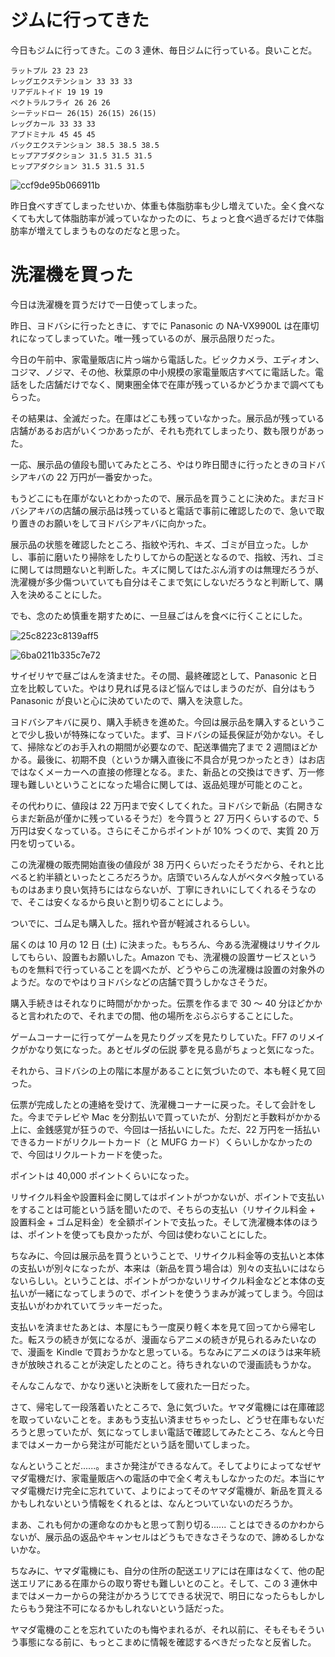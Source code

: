 # ジムに行ってきた
今日もジムに行ってきた。この 3 連休、毎日ジムに行っている。良いことだ。

```
ラットプル 23 23 23
レッグエクステンション 33 33 33
リアデルトイド 19 19 19
ペクトラルフライ 26 26 26
シーテッドロー 26(15) 26(15) 26(15)
レッグカール 33 33 33
アブドミナル 45 45 45
バックエクステンション 38.5 38.5 38.5
ヒップアブダクション 31.5 31.5 31.5
ヒップアダクション 31.5 31.5 31.5
```

![ccf9de95b066911b](https://noraworld.github.io/box-bulbasaur/2019/09/ccf9de95b066911b.jpg)

昨日食べすぎてしまったせいか、体重も体脂肪率も少し増えていた。全く食べなくても大して体脂肪率が減っていなかったのに、ちょっと食べ過ぎるだけで体脂肪率が増えてしまうものなのだなと思った。

# 洗濯機を買った
今日は洗濯機を買うだけで一日使ってしまった。

昨日、ヨドバシに行ったときに、すでに Panasonic の NA-VX9900L は在庫切れになってしまっていた。唯一残っているのが、展示品限りだった。

今日の午前中、家電量販店に片っ端から電話した。ビックカメラ、エディオン、コジマ、ノジマ、その他、秋葉原の中小規模の家電量販店すべてに電話した。電話をした店舗だけでなく、関東圏全体で在庫が残っているかどうかまで調べてもらった。

その結果は、全滅だった。在庫はどこも残っていなかった。展示品が残っている店舗があるお店がいくつかあったが、それも売れてしまったり、数も限りがあった。

一応、展示品の値段も聞いてみたところ、やはり昨日聞きに行ったときのヨドバシアキバの 22 万円が一番安かった。

もうどこにも在庫がないとわかったので、展示品を買うことに決めた。まだヨドバシアキバの店舗の展示品は残っていると電話で事前に確認したので、急いで取り置きのお願いをしてヨドバシアキバに向かった。

展示品の状態を確認したところ、指紋や汚れ、キズ、ゴミが目立った。しかし、事前に磨いたり掃除をしたりしてからの配送となるので、指紋、汚れ、ゴミに関しては問題ないと判断した。キズに関してはたぶん消すのは無理だろうが、洗濯機が多少傷ついていても自分はそこまで気にしないだろうなと判断して、購入を決めることにした。

でも、念のため慎重を期すために、一旦昼ごはんを食べに行くことにした。

![25c8223c8139aff5](https://noraworld.github.io/box-bulbasaur/2019/09/25c8223c8139aff5.jpg)

![6ba0211b335c7e72](https://noraworld.github.io/box-bulbasaur/2019/09/6ba0211b335c7e72.jpg)

サイゼリヤで昼ごはんを済ませた。その間、最終確認として、Panasonic と日立を比較していた。やはり見れば見るほど悩んではしまうのだが、自分はもう Panasonic が良いと心に決めていたので、購入を決意した。

ヨドバシアキバに戻り、購入手続きを進めた。今回は展示品を購入するということで少し扱いが特殊になっていた。まず、ヨドバシの延長保証が効かない。そして、掃除などのお手入れの期間が必要なので、配送準備完了まで 2 週間ほどかかる。最後に、初期不良（というか購入直後に不具合が見つかったとき）はお店ではなくメーカーへの直接の修理となる。また、新品との交換はできず、万一修理も難しいということになった場合に関しては、返品処理が可能とのこと。

その代わりに、値段は 22 万円まで安くしてくれた。ヨドバシで新品（右開きならまだ新品が僅かに残っているそうだ）を今買うと 27 万円くらいするので、5 万円は安くなっている。さらにそこからポイントが 10% つくので、実質 20 万円を切っている。

この洗濯機の販売開始直後の値段が 38 万円くらいだったそうだから、それと比べると約半額といったところだろうか。店頭でいろんな人がベタベタ触っているものはあまり良い気持ちにはならないが、丁寧にきれいにしてくれるそうなので、そこは安くなるから良いと割り切ることにしよう。

ついでに、ゴム足も購入した。揺れや音が軽減されるらしい。

届くのは 10 月の 12 日 (土) に決まった。もちろん、今ある洗濯機はリサイクルしてもらい、設置もお願いした。Amazon でも、洗濯機の設置サービスというものを無料で行っていることを調べたが、どうやらこの洗濯機は設置の対象外のようだ。なのでやはりヨドバシなどの店舗で買うしかなさそうだ。

購入手続きはそれなりに時間がかかった。伝票を作るまで 30 〜 40 分ほどかかると言われたので、それまでの間、他の場所をぶらぶらすることにした。

ゲームコーナーに行ってゲームを見たりグッズを見たりしていた。FF7 のリメイクがかなり気になった。あとゼルダの伝説 夢を見る島がちょっと気になった。

それから、ヨドバシの上の階に本屋があることに気づいたので、本も軽く見て回った。

伝票が完成したとの連絡を受けて、洗濯機コーナーに戻った。そして会計をした。今までテレビや Mac を分割払いで買っていたが、分割だと手数料がかかる上に、金銭感覚が狂うので、今回は一括払いにした。ただ、22 万円を一括払いできるカードがリクルートカード（と MUFG カード）くらいしかなかったので、今回はリクルートカードを使った。

ポイントは 40,000 ポイントくらいになった。

リサイクル料金や設置料金に関してはポイントがつかないが、ポイントで支払いをすることは可能という話を聞いたので、そちらの支払い（リサイクル料金 + 設置料金 + ゴム足料金）を全額ポイントで支払った。そして洗濯機本体のほうは、ポイントを使っても良かったが、今回は使わないことにした。

ちなみに、今回は展示品を買うということで、リサイクル料金等の支払いと本体の支払いが別々になったが、本来は（新品を買う場合は）別々の支払いにはならないらしい。ということは、ポイントがつかないリサイクル料金などと本体の支払いが一緒になってしまうので、ポイントを使ううまみが減ってしまう。今回は支払いがわかれていてラッキーだった。

支払いを済ませたあとは、本屋にもう一度戻り軽く本を見て回ってから帰宅した。転スラの続きが気になるが、漫画ならアニメの続きが見られるみたいなので、漫画を Kindle で買おうかなと思っている。ちなみにアニメのほうは来年続きが放映されることが決定したとのこと。待ちきれないので漫画読もうかな。

そんなこんなで、かなり迷いと決断をして疲れた一日だった。

さて、帰宅して一段落着いたところで、急に気づいた。ヤマダ電機には在庫確認を取っていないことを。まあもう支払い済ませちゃったし、どうせ在庫もないだろうと思っていたが、気になってしまい電話で確認してみたところ、なんと今日まではメーカーから発注が可能だという話を聞いてしまった。

なんということだ......。まさか発注ができるなんて。そしてよりによってなぜヤマダ電機だけ、家電量販店への電話の中で全く考えもしなかったのだ。本当にヤマダ電機だけ完全に忘れていて、よりによってそのヤマダ電機が、新品を買えるかもしれないという情報をくれるとは、なんとついていないのだろうか。

まあ、これも何かの運命なのかもと思って割り切る...... ことはできるのかわからないが、展示品の返品やキャンセルはどうもできなさそうなので、諦めるしかないかな。

ちなみに、ヤマダ電機にも、自分の住所の配送エリアには在庫はなくて、他の配送エリアにある在庫からの取り寄せも難しいとのこと。そして、この 3 連休中まではメーカーからの発注がかろうじてできる状況で、明日になったらもしかしたらもう発注不可になるかもしれないという話だった。

ヤマダ電機のことを忘れていたのも悔やまれるが、それ以前に、そもそもそういう事態になる前に、もっとこまめに情報を確認するべきだったなと反省した。
